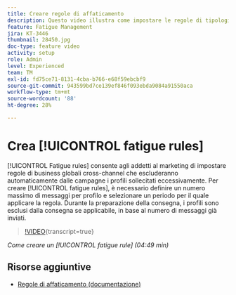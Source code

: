 ```yaml
---
title: Creare regole di affaticamento
description: Questo video illustra come impostare le regole di tipologia.
feature: Fatigue Management
jira: KT-3446
thumbnail: 28450.jpg
doc-type: feature video
activity: setup
role: Admin
level: Experienced
team: TM
exl-id: fd75ce71-8131-4cba-b766-e68f59ebcbf9
source-git-commit: 943599bd7ce139ef846f093ebda9084a91550aca
workflow-type: tm+mt
source-wordcount: '88'
ht-degree: 28%

---
```


# Crea [!UICONTROL fatigue rules]

[!UICONTROL Fatigue rules] consente agli addetti al marketing di impostare regole di business globali cross-channel che escluderanno automaticamente dalle campagne i profili sollecitati eccessivamente.
Per creare [!UICONTROL fatigue rules], è necessario definire un numero massimo di messaggi per profilo e selezionare un periodo per il quale applicare la regola. Durante la preparazione della consegna, i profili sono esclusi dalla consegna se applicabile, in base al numero di messaggi già inviati.

>[!VIDEO](https://video.tv.adobe.com/v/28450?learn=on){transcript=true}

*Come creare un [!UICONTROL fatigue rule] (04:49 min)*

## Risorse aggiuntive

* [Regole di affaticamento (documentazione)](https://experienceleague.adobe.com/docs/campaign-standard/using/testing-and-sending/working-with-typology-rules/fatigue-rules.html)
